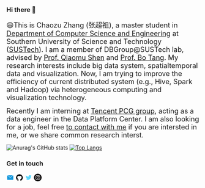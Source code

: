 ### Hi there 👋
<font size=4>😄This is Chaozu Zhang (张超祖), a master student in [Department of Computer Science and Engineering](https://cse.sustech.edu.cn/) at Southern University of Science and Technology ([SUSTech](www.sustech.edu.cn)). I am a member of DBGroup@SUSTech lab, advised by [Prof. Qiaomu Shen](https://www.shenqiaomu.com/about/) and [Prof. Bo Tang](https://acm.sustech.edu.cn/btang/). My research interests include big data system, spatialtemporal data and visualization. Now, I am trying to improve the efficiency of current distributed system (e.g., Hive, Spark and Hadoop) via heterogeneous computing and visualization technology.</font>

<font size=4>Recently I am interning at [Tencent PCG group](https://www.tencent.com/en-us/), acting as a data engineer in the Data Platform Center. I am also looking for a job, feel free [to contact with me](zhangcz2021@mail.sustech.edu.cn) if you are intersted in me, or we share common research interst.</font>
<br/>


![Anurag's GitHub stats](https://github-readme-stats.vercel.app/api?username=ChrisZcu&show_icons=true&theme=radical&hide_border=true&card_width=400&line_height=20)
[![Top Langs](https://github-readme-stats.vercel.app/api/top-langs/?username=ChrisZcu&show_icons=true&theme=radical&layout=compact&card_width=400)](https://github.com/anuraghazra/github-readme-stats)


### Get in touch

<p align="left"><a href="zhangcz2021@mail.sustech.edu.cn"><img width="4%" src="./image/email_cion.svg" /></a>
<a href="https://github.com/ChrisZcu/"><img width="4%" src="./image/github-fill.svg" /></a>
<a href="https://twitter.com/TeeChris13/"><img width="4%" src="./image/twitter.svg" /></a>
<a href="https://www.instagram.com/chrizcu/"><img width="4%" src="./image/ins.svg" /></a></p>

<!-- [![Email](./image/email_cion.svg)](zhangcz2021@mail.sustech.edu.cn)
[![GitHub](./image/github-fill.svg)](https://github.com/ChrisZcu)
[![Twitter](./image/twitter.svg)](https://twitter.com/TeeChris13/)
[![Instagram](./image/ins.svg)](https://www.instagram.com/chrizcu/) -->
<!-- [![Pixabay](https://img.shields.io/badge/Pixabay-white?logo=pixabay)](https://pixabay.com/zh/users/lilian90-1322641/) -->

<!--
**ChrisZcu/ChrisZcu** is a ✨ _special_ ✨ repository because its `README.md` (this file) appears on your GitHub profile.

Here are some ideas to get you started:

- 🔭 I’m currently working on ...
- 🌱 I’m currently learning ...
- 👯 I’m looking to collaborate on ...
- 🤔 I’m looking for help with ...
- 💬 Ask me about ...
- 📫 How to reach me: ...
- 😄 Pronouns: ...
- ⚡ Fun fact: ...
-->
